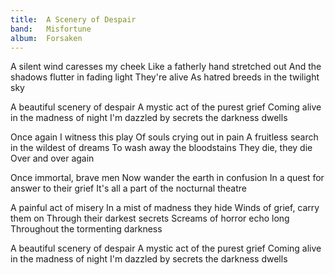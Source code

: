 ```yaml
---
title:  A Scenery of Despair
band:   Misfortune
album:  Forsaken
---
```


A silent wind caresses my cheek
Like a fatherly hand stretched out
And the shadows flutter in fading light
They're alive
As hatred breeds in the twilight sky

A beautiful scenery of despair
A mystic act of the purest grief
Coming alive in the madness of night
I'm dazzled by secrets the darkness dwells

Once again I witness this play
Of souls crying out in pain
A fruitless search in the wildest of dreams
To wash away the bloodstains
They die, they die
Over and over again

Once immortal, brave men
Now wander the earth in confusion
In a quest for answer to their grief
It's all a part of the nocturnal theatre

A painful act of misery
In a mist of madness they hide
Winds of grief, carry them on
Through their darkest secrets
Screams of horror echo long
Throughout the tormenting darkness

A beautiful scenery of despair
A mystic act of the purest grief
Coming alive in the madness of night
I'm dazzled by secrets the darkness dwells